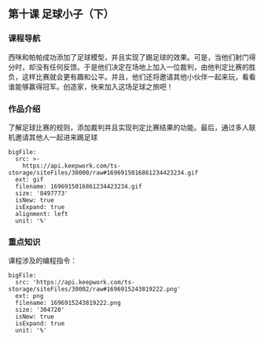 ## 第十课 足球小子（下）
### 课程导航


西咪和帕帕成功添加了足球模型，并且实现了踢足球的效果。可是，当他们射门得分时，却没有任何反馈。于是他们决定在场地上加入一位裁判，由他判定比赛的胜负，这样比赛就会更有趣和公平。并且，他们还将邀请其他小伙伴一起来玩，看看谁能够赢得冠军。创造家，快来加入这场足球之旅吧！



### 作品介绍
了解足球比赛的规则，添加裁判并且实现判定比赛结果的功能。最后，通过多人联机邀请其他人一起进来踢足球
 
 
 
```@BigFile
bigFile:
  src: >-
    https://api.keepwork.com/ts-storage/siteFiles/30000/raw#1696915016861234423234.gif
  ext: gif
  filename: 1696915016861234423234.gif
  size: '8497773'
  isNew: true
  isExpand: true
  alignment: left
  unit: '%'

```

 

### 重点知识
课程涉及的编程指令：

 
 
```@BigFile
bigFile:
  src: 'https://api.keepwork.com/ts-storage/siteFiles/30002/raw#1696915243819222.png'
  ext: png
  filename: 1696915243819222.png
  size: '304720'
  isNew: true
  isExpand: true
  unit: '%'

```